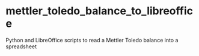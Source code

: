 # mettler_toledo_balance_to_libreoffice
Python and LibreOffice scripts to read a Mettler Toledo balance into a spreadsheet
